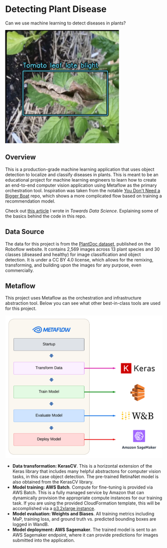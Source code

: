 # Detecting Plant Disease
Can we use machine learning to detect diseases in plants?

![An example of a disease detection](images/example_detection.png)

## Overview
This is a production-grade machine learning application that uses object detection to localize and classify diseases in plants. This is meant to be an educational project for machine learning engineers
to learn how to create an end-to-end computer vision application using Metaflow as the primary orchestration tool. Inspiration was taken from the notable 
[You Don't Need a Bigger Boat](https://github.com/jacopotagliabue/you-dont-need-a-bigger-boat) repo, which shows a more complicated flow based on training a recommendation model.

Check out [this article](https://medium.com/towards-data-science/object-detection-using-retinanet-and-kerascv-b07940327b6c) I wrote in _Towards Data Science_. Explaining some of the basics behind the code in this repo. 

## Data Source
The data for this project is from the [PlantDoc dataset](https://public.roboflow.com/object-detection/plantdoc?ref=blog.roboflow.com), published on the Roboflow website. 
It contains 2,569 images across 13 plant species and 30 classes (diseased and healthy) for image classification and object detection. It is under a CC BY 4.0 license, which allows
for the remixing, transforming, and building upon the images for any purpose, even commercially.

## Metaflow
This project uses Metaflow as the orchestration and infrastructure abstraction tool. Below you can see what other best-in-class tools are used for this project.

![Flow used for this project](images/flow_image.png)

- **Data transformation: KerasCV**. This is a horizontal extension of the Keras library that includes many helpful abstractons for computer vision tasks, in this
  case object detection. The pre-trained RetinaNet model is also obtained from the KerasCV library.
- **Model training: AWS Batch**. Compute for fine-tuning is provided via AWS Batch. This is a fully managed service by Amazon that can dynamically provision the
  appropriate compute instances for our training task. If you are using the provided CloudFormation template, this will be accomplished via a
  [p3.2xlarge instance](https://aws.amazon.com/ec2/instance-types/).
- **Model evaluation: Weights and Biases**. All training metrics including MaP, training loss, and ground truth vs. predicted bounding boxes are logged in WandB.
- **Model deployment: AWS Sagemaker**. The trained model is sent to an AWS Sagemaker endpoint, where it can provide predictions for images submitted into the application.
